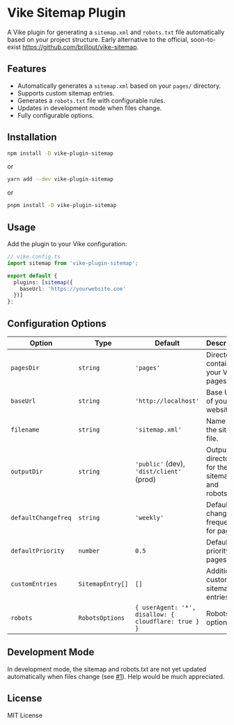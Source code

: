# Vike Sitemap Plugin

A Vike plugin for generating a `sitemap.xml` and `robots.txt` file automatically based on your project structure. Early alternative to the official, soon-to-exist https://github.com/brillout/vike-sitemap.

## Features
- Automatically generates a `sitemap.xml` based on your `pages/` directory.
- Supports custom sitemap entries.
- Generates a `robots.txt` file with configurable rules.
- Updates in development mode when files change.
- Fully configurable options.

## Installation

```sh
npm install -D vike-plugin-sitemap
```

or

```sh
yarn add --dev vike-plugin-sitemap
```

or

```sh
pnpm install -D vike-plugin-sitemap
```

## Usage

Add the plugin to your Vike configuration:

```ts
// vike.config.ts
import sitemap from 'vike-plugin-sitemap';

export default {
  plugins: [sitemap({
    baseUrl: 'https://yourwebsite.com'
  })]
};
```

## Configuration Options

| Option              | Type      | Default           | Description |
|---------------------|----------|-------------------|-------------|
| `pagesDir`         | `string`  | `'pages'`         | Directory containing your Vike pages. |
| `baseUrl`          | `string`  | `'http://localhost'` | Base URL of your website. |
| `filename`         | `string`  | `'sitemap.xml'`   | Name of the sitemap file. |
| `outputDir`        | `string`  | `'public'` (dev), `'dist/client'` (prod) | Output directory for the sitemap and robots.txt. |
| `defaultChangefreq`| `string`  | `'weekly'`        | Default change frequency for pages. |
| `defaultPriority`  | `number`  | `0.5`             | Default priority for pages. |
| `customEntries`    | `SitemapEntry[]` | `[]` | Additional custom sitemap entries. |
| `robots`           | `RobotsOptions` | `{ userAgent: '*', disallow: { cloudflare: true } }` | Robots.txt options. |

## Development Mode

In development mode, the sitemap and robots.txt are not yet updated automatically when files change (see [#1](https://github.com/Qalisa/vike-plugin-sitemap/issues/1)). Help would be much appreciated.

## License

MIT License

